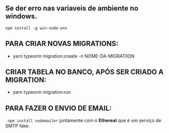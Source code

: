 

## Se der erro nas variaveis de ambiente no windows.
``` npm install -g win-node-env ```


## PARA CRIAR NOVAS MIGRATIONS:
- yarn typeorm migration:create -n NOME-DA-MIGRATIION

## CRIAR TABELA NO BANCO, APÓS SER CRIADO A MIGRATION:
- yarn typeorm migration:run

## PARA FAZER O ENVIO DE EMAIL:
``` npm install nodemailer``` juntamente com o **Ethereal** que é um serviço de SMTP fake.